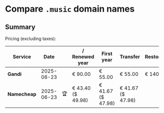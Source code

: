 # Compare `.music` domain names

## Summary

Pricing (excluding taxes):

| Service | Date |  | / Renewed year | First year | Transfer | Restoration |
|--|--|--|--|--|--|--|
| **Gandi** | 2025-06-23 |  | € 90.00 | € 55.00 | € 55.00 | € 140.00 |
| **Namecheap** | 2025-06-23 | 🏆 | € 43.40<br>($ 49.98) | € 41.67<br>($ 47.98) | € 41.67<br>($ 47.98) |  |
